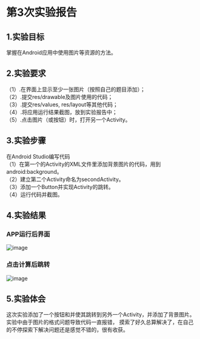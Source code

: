 # 第3次实验报告
## 1.实验目标
掌握在Android应用中使用图片等资源的方法。

## 2.实验要求

  （1）.在界面上显示至少一张图片（按照自己的题目添加）；  
  （2）.提交res/drawable及图片使用的代码；  
  （3）.提交res/values, res/layout等其他代码；  
  （4）.将应用运行结果截图，放到实验报告中；  
  （5）.点击图片（或按钮）时，打开另一个Activity。 
## 3.实验步骤
在Android Studio编写代码  
 （1）在第一个的Activity的XML文件里添加背景图片的代码，用到android:background。   
 （2）建立第二个Activity命名为secondActivity。  
 （3）添加一个Button并实现Activity的跳转。  
 （4）运行代码并截图。  
## 4.实验结果
### APP运行后界面
![image](https://github.com/BoliChen/android-labs-2018/blob/master/com1614080901106/jt3-1.png)
### 点击计算后跳转
![image](https://github.com/BoliChen/android-labs-2018/blob/master/com1614080901106/jt3-2.png)
## 5.实验体会
这次实验添加了一个按钮和并使其跳转到另外一个Activity，并添加了背景图片。实验中由于图片的格式问题导致代码一直报错，
摸索了好久总算解决了，在自己的不停探索下解决问题还是感觉不错的，很有收获。


